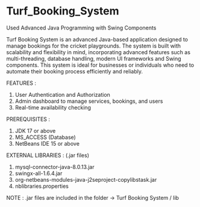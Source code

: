 # Turf_Booking_System
Used Advanced Java Programming with Swing Components

Turf Booking System is an advanced Java-based application designed to manage bookings for the cricket playgrounds.
The system is built with scalability and flexibility in mind, incorporating advanced features such as multi-threading, database handling,  modern UI frameworks and Swing components.
This system is ideal for businesses or individuals who need to automate their booking process efficiently and reliably.

FEATURES :
1) User Authentication and Authorization
2) Admin dashboard to manage services, bookings, and users
3) Real-time availability checking

PREREQUISITES :
1) JDK 17 or above
2) MS_ACCESS (Database)
3) NetBeans IDE 15 or above

EXTERNAL LIBRARIES : (.jar files)
1) mysql-connector-java-8.0.13.jar
2) swingx-all-1.6.4.jar
3) org-netbeans-modules-java-j2seproject-copylibstask.jar
4) nblibraries.properties

NOTE : .jar files are included in the folder -> Turf Booking System / lib
